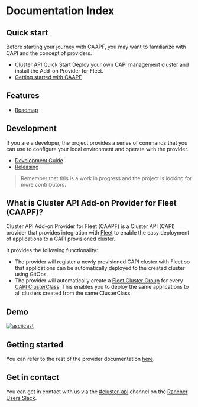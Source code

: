 # Documentation Index

## Quick start
Before starting your journey with CAAPF, you may want to familiarize with CAPI and the concept of providers.
- [Cluster API Quick Start](https://cluster-api.sigs.k8s.io/user/quick-start.html)
Deploy your own CAPI management cluster and install the Add-on Provider for Fleet.
- [Getting started with CAAPF](./book/src/topics/index.md)

## Features
- [Roadmap](./book/src/roadmap.md)

## Development
If you are a developer, the project provides a series of commands that you can use to configure your local environment and operate with the provider.
- [Development Guide](./book/src/developers/development.md)
- [Releasing](./book/src/developers/release.md)

> Remember that this is a work in progress and the project is looking for more contributors.

## What is Cluster API Add-on Provider for Fleet (CAAPF)?

Cluster API Add-on Provider for Fleet (CAAPF) is a Cluster API (CAPI) provider that provides integration with [Fleet](https://github.com/rancher/fleet) to enable the easy deployment of applications to a CAPI provisioned cluster.

It provides the following functionality:

- The provider will register a newly provisioned CAPI cluster with Fleet so that applications can be automatically deployed to the created cluster using GitOps.
- The provider will automatically create a [Fleet Cluster Group](https://fleet.rancher.io/cluster-group) for every [CAPI ClusterClass](https://cluster-api.sigs.k8s.io/tasks/experimental-features/cluster-class/). This enables you to deploy the same applications to all clusters created from the same ClusterClass.

## Demo

[![asciicast](https://asciinema.org/a/659626.svg)](https://asciinema.org/a/659626)

## Getting started

You can refer to the rest of the provider documentation [here](./docs/book/src/.).

## Get in contact

You can get in contact with us via the [#cluster-api](https://rancher-users.slack.com/archives/C060L985ZGC) channel on the [Rancher Users Slack](https://slack.rancher.io/).
